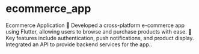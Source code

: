 # ecommerce_app

Ecommerce Application
 Developed a cross-platform e-commerce app using Flutter, allowing users to browse and purchase products
with ease.
 Key features include authentication, push notifications, and product display. Integrated an API to provide
backend services for the app..
